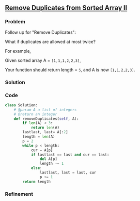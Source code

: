 ## [Remove Duplicates from Sorted Array II](https://leetcode.com/problems/remove-duplicates-from-sorted-array-ii/)

### Problem

Follow up for "Remove Duplicates":

What if duplicates are allowed at most twice?

For example,

Given sorted array A = `[1,1,1,2,2,3]`,

Your function should return length = `5`, and A is now `[1,1,2,2,3]`. 

### Solution


### Code

``` Python
class Solution:
    # @param A a list of integers
    # @return an integer
    def removeDuplicates(self, A):
        if len(A) < 3:
            return len(A)
        lastlast, last= A[:2]
        length = len(A)
        p = 2
        while p < length:
            cur = A[p]
            if lastlast == last and cur == last:
                del A[p]
                length -= 1
            else:
                lastlast, last = last, cur
                p += 1
        return length
```

### Refinement

